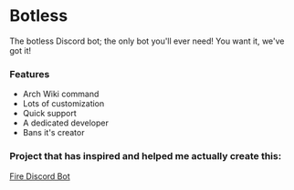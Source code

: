 # Botless
The botless Discord bot; the only bot you'll ever need!
You want it, we've got it!

### Features
 * Arch Wiki command
 * Lots of customization
 * Quick support
 * A dedicated developer
 * Bans it's creator
### Project that has inspired and helped me actually create this:
[Fire Discord Bot](https://github.com/GamingGeek/Fire)

